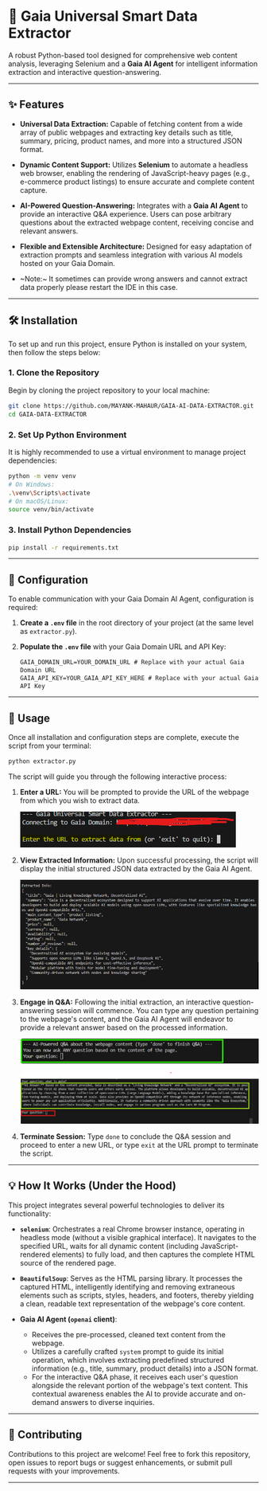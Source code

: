 # 🚀 Gaia Universal Smart Data Extractor

A robust Python-based tool designed for comprehensive web content analysis, leveraging Selenium and a **Gaia AI Agent** for intelligent information extraction and interactive question-answering.

---


## ✨ Features

* **Universal Data Extraction:** Capable of fetching content from a wide array of public webpages and extracting key details such as title, summary, pricing, product names, and more into a structured JSON format.

* **Dynamic Content Support:** Utilizes **Selenium** to automate a headless web browser, enabling the rendering of JavaScript-heavy pages (e.g., e-commerce product listings) to ensure accurate and complete content capture.

* **AI-Powered Question-Answering:** Integrates with a **Gaia AI Agent** to provide an interactive Q&A experience. Users can pose arbitrary questions about the extracted webpage content, receiving concise and relevant answers.

* **Flexible and Extensible Architecture:** Designed for easy adaptation of extraction prompts and seamless integration with various AI models hosted on your Gaia Domain.

* ~Note:~ It sometimes can provide wrong answers and cannot extract data properly please restart the IDE in this case.

---

## 🛠️ Installation

To set up and run this project, ensure Python is installed on your system, then follow the steps below:

### 1. Clone the Repository

Begin by cloning the project repository to your local machine:

```bash
git clone https://github.com/MAYANK-MAHAUR/GAIA-AI-DATA-EXTRACTOR.git
cd GAIA-DATA-EXTRACTOR
```

### 2. Set Up Python Environment

It is highly recommended to use a virtual environment to manage project dependencies:

```bash
python -m venv venv
# On Windows:
.\venv\Scripts\activate
# On macOS/Linux:
source venv/bin/activate
```

### 3. Install Python Dependencies

```bash
pip install -r requirements.txt
```
---

## 🔑 Configuration

To enable communication with your Gaia Domain AI Agent, configuration is required:

1.  **Create a `.env` file** in the root directory of your project (at the same level as `extractor.py`).

2.  **Populate the `.env` file** with your Gaia Domain URL and API Key:

    ```env
    GAIA_DOMAIN_URL=YOUR_DOMAIN_URL # Replace with your actual Gaia Domain URL 
    GAIA_API_KEY=YOUR_GAIA_API_KEY_HERE # Replace with your actual Gaia API Key
    ```
---

## 🚀 Usage

Once all installation and configuration steps are complete, execute the script from your terminal:

```bash
python extractor.py
```

The script will guide you through the following interactive process:

1.  **Enter a URL:** You will be prompted to provide the URL of the webpage from which you wish to extract data.

    ![](ENTER_URL.png)

2.  **View Extracted Information:** Upon successful processing, the script will display the initial structured JSON data extracted by the Gaia AI Agent.

    ![](DATA.png)

3.  **Engage in Q&A:** Following the initial extraction, an interactive question-answering session will commence. You can type any question pertaining to the webpage's content, and the Gaia AI Agent will endeavor to provide a relevant answer based on the processed information.

    ![](ASK_QUESTION.png)

    ![](ANSWER.png)

4.  **Terminate Session:** Type `done` to conclude the Q&A session and proceed to enter a new URL, or type `exit` at the URL prompt to terminate the script.

---

## 💡 How It Works (Under the Hood)

This project integrates several powerful technologies to deliver its functionality:

* **`selenium`**: Orchestrates a real Chrome browser instance, operating in headless mode (without a visible graphical interface). It navigates to the specified URL, waits for all dynamic content (including JavaScript-rendered elements) to fully load, and then captures the complete HTML source of the rendered page.

* **`BeautifulSoup`**: Serves as the HTML parsing library. It processes the captured HTML, intelligently identifying and removing extraneous elements such as scripts, styles, headers, and footers, thereby yielding a clean, readable text representation of the webpage's core content.

* **Gaia AI Agent (`openai` client)**:
    * Receives the pre-processed, cleaned text content from the webpage.
    * Utilizes a carefully crafted `system` prompt to guide its initial operation, which involves extracting predefined structured information (e.g., title, summary, product details) into a JSON format.
    * For the interactive Q&A phase, it receives each user's question alongside the relevant portion of the webpage's text content. This contextual awareness enables the AI to provide accurate and on-demand answers to diverse inquiries.

---

## 🤝 Contributing

Contributions to this project are welcome! Feel free to fork this repository, open issues to report bugs or suggest enhancements, or submit pull requests with your improvements.

---
